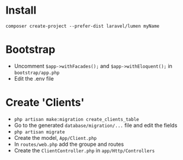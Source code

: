 # Install

`composer create-project --prefer-dist laravel/lumen myName`

# Bootstrap 

 - Uncomment `$app->withFacades();` and `$app->withEloquent();` in `bootstrap/app.php`
 - Edit the .env file

# Create 'Clients'

 - `php artisan make:migration create_clients_table` 
 - Go to the generated `database/migration/...` file and edit the fields
 - `php artisan migrate`
 - Create the model, `App/Client.php`
 - In `routes/web.php` add the groupe and routes
 - Create the `ClientController.php` in `app/Http/Controllers`